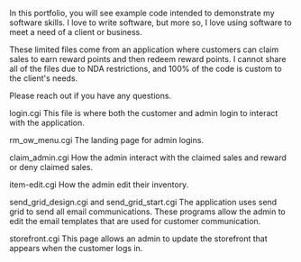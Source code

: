 In this portfolio, you will see example code intended to demonstrate my software skills.  I love to write software, but more so, I love using software to meet a need of a client or business.

These limited files come from an application where customers can claim sales to earn reward points and then redeem reward points.  I cannot share all of the files due to NDA restrictions, and 100% of the code is custom to the client's needs.

Please reach out if you have any questions.

login.cgi
This file is where both the customer and admin login to interact with the application.

rm_ow_menu.cgi
The landing page for admin logins.

claim_admin.cgi
How the admin interact with the claimed sales and reward or deny claimed sales.

item-edit.cgi
How the admin edit their inventory.

send_grid_design.cgi and send_grid_start.cgi
The application uses send grid to send all email communications.  These programs allow the admin to edit the email templates that are used for customer communication.

storefront.cgi
This page allows an admin to update the storefront that appears when the customer logs in.
